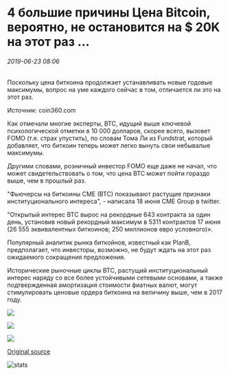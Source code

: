 # 4 большие причины Цена Bitcoin, вероятно, не остановится на $ 20K на этот раз ...

###### 2019-06-23 08:06

Поскольку цена биткоина продолжает устанавливать новые годовые максимумы, вопрос на уме каждого сейчас в том, отличается ли это на этот раз.

Источник: coin360.com

Как отмечали многие эксперты, BTC, идущий выше ключевой психологической отметки в 10 000 долларов, скорее всего, вызовет FOMO (т.е. страх упустить), по словам Тома Ли из Fundstrat, который добавляет, что биткоин теперь может легко вынуть свои небывалые максимумы.

Другими словами, розничный инвестор FOMO еще даже не начал, что может свидетельствовать о том, что цена BTC может пойти гораздо выше, чем в прошлый раз.

"Фьючерсы на биткоины CME (BTC) показывают растущие признаки институционального интереса", - написала 18 июня CME Group в twitter.

"Открытый интерес BTC вырос на рекордные 643 контракта за один день, установив новый рекордный максимум в 5311 контрактов 17 июня (26 555 эквивалентных биткоинов; 250 миллионов евро условного)».

Популярный аналитик рынка биткойнов, известный как PlanB, предполагает, что инвесторы, возможно, не будут ждать на этот раз ожидаемого сокращения предложения.

Исторические рыночные циклы BTC, растущий институциональный интерес наряду со все более устойчивыми сетевыми основами, а также подтвержденная амортизация стоимости фиатных валют, могут стимулировать ценовые ордера биткоина на величину выше, чем в 2017 году.

![](https://s3.cointelegraph.com/storage/uploads/view/744a9325c796d3c736455799cfe1d0f4.png)

![](https://s3.cointelegraph.com/storage/uploads/view/aca26145e03b16f95114971a12d8daf1.png)

![](https://s3.cointelegraph.com/storage/uploads/view/52da701dde5973f3fa5f2499f99717cd.png)

[Original source](https://cointelegraph.com/news/4-big-reasons-bitcoins-price-will-probably-not-stop-at-20k-this-time)

![stats](https://c.statcounter.com/11760860/0/a89fa40b/1/ "stats")